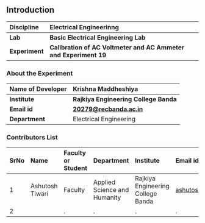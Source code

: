 ## Introduction


<b>Discipline | <b>Electrical Engineerinng
:--|:--|
<b> Lab | <b> Basic Electrical Engineering Lab
<b> Experiment|     <b> Calibration of AC Voltmeter and AC Ammeter and Experiment 19

### About the Experiment 



<b>Name of Developer | <b> Krishna Maddheshiya 
:--|:--|
<b> Institute | <b>Rajkiya Engineering College Banda  
<b> Email id|     <b> 20279@recbanda.ac.in 
<b> Department |  Electrical Engineering

### Contributors List

SrNo | Name | Faculty or Student | Department| Institute | Email id
:--|:--|:--|:--|:--|:--|
1 |Ashutosh Tiwari |Faculty |Applied Science and Humanity |Rajkiya Engineering College Banda |ashutosh.tiwari@recbanda.ac.in
2 | | . | . | . | .

